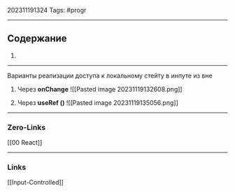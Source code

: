 202311191324
Tags: #progr 

---
## Содержание
 1. 

---

Варианты реализации доступа к локальному стейту в инпуте из вне
1. Через **onChange**
![[Pasted image 20231119132608.png]]

2. Через **useRef ()**
![[Pasted image 20231119135056.png]]
---
### Zero-Links
[[00 React]]

---
### Links
[[Input-Controlled]]